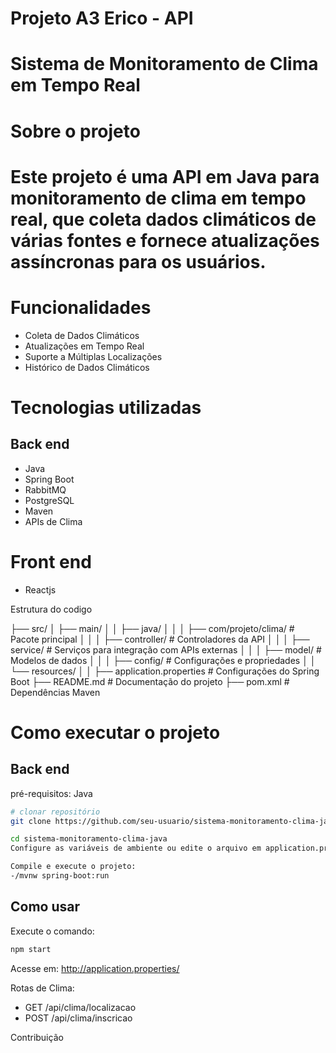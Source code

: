 # Projeto A3 Erico - API
# Sistema de Monitoramento de Clima em Tempo Real

# Sobre o projeto

# Este projeto é uma API em Java para monitoramento de clima em tempo real, que coleta dados climáticos de várias fontes e fornece atualizações assíncronas para os usuários.

# Funcionalidades
- Coleta de Dados Climáticos
- Atualizações em Tempo Real
- Suporte a Múltiplas Localizações
- Histórico de Dados Climáticos

# Tecnologias utilizadas
## Back end
- Java
- Spring Boot
- RabbitMQ
- PostgreSQL
- Maven
- APIs de Clima
 # Front end
- Reactjs

Estrutura do codigo

├── src/
│   ├── main/
│   │   ├── java/
│   │   │   ├── com/projeto/clima/           # Pacote principal
│   │   │   ├── controller/                  # Controladores da API
│   │   │   ├── service/                     # Serviços para integração com APIs externas
│   │   │   ├── model/                       # Modelos de dados
│   │   │   ├── config/                      # Configurações e propriedades
│   │   └── resources/
│   │       ├── application.properties       # Configurações do Spring Boot
├── README.md                                # Documentação do projeto
├── pom.xml                                  # Dependências Maven

# Como executar o projeto

## Back end
pré-requisitos: Java

```bash
# clonar repositório
git clone https://github.com/seu-usuario/sistema-monitoramento-clima-java.git

cd sistema-monitoramento-clima-java
Configure as variáveis de ambiente ou edite o arquivo em application.properties com suas credenciais de API e configurações do banco de dados.

Compile e execute o projeto:
-/mvnw spring-boot:run
```

## Como usar

Execute o comando:
```bash
npm start
```
Acesse em: http://application.properties/

Rotas de Clima:
- GET /api/clima/localizacao
- POST /api/clima/inscricao
  
 Contribuição







